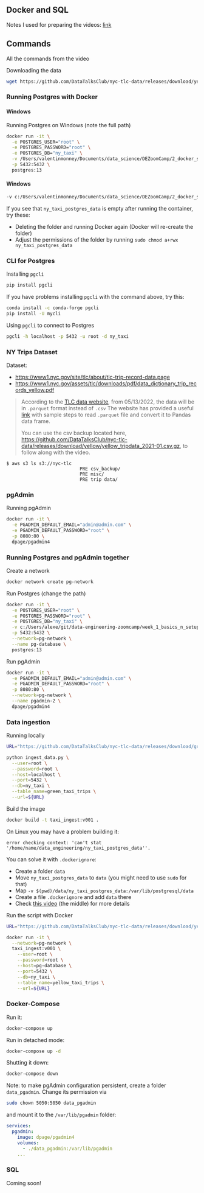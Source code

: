 ## Docker and SQL

Notes I used for preparing the videos: [link](https://docs.google.com/document/d/e/2PACX-1vRJUuGfzgIdbkalPgg2nQ884CnZkCg314T_OBq-_hfcowPxNIA0-z5OtMTDzuzute9VBHMjNYZFTCc1/pub)


## Commands 

All the commands from the video

Downloading the data

```bash
wget https://github.com/DataTalksClub/nyc-tlc-data/releases/download/yellow/yellow_tripdata_2021-01.csv.gz 
```

### Running Postgres with Docker

#### Windows

Running Postgres on Windows (note the full path)

```bash
docker run -it \
  -e POSTGRES_USER="root" \
  -e POSTGRES_PASSWORD="root" \
  -e POSTGRES_DB="ny_taxi" \
  -v /Users/valentinmonney/Documents/data_science/DEZoomCamp/2_docker_sql/ny_taxi_postgres_data:/var/lib/postgresql/data \
  -p 5432:5432 \
  postgres:13
```

#### Windows


```bash
-v c:/Users/valentinmonney/Documents/data_science/DEZoomCamp/2_docker_sql/ny_taxi_postgres_data:/var/lib/postgresql/data \
```

If you see that `ny_taxi_postgres_data` is empty after running
the container, try these:

* Deleting the folder and running Docker again (Docker will re-create the folder)
* Adjust the permissions of the folder by running `sudo chmod a+rwx ny_taxi_postgres_data`


### CLI for Postgres

Installing `pgcli`

```bash
pip install pgcli
```

If you have problems installing `pgcli` with the command above, try this:

```bash
conda install -c conda-forge pgcli
pip install -U mycli
```

Using `pgcli` to connect to Postgres

```bash
pgcli -h localhost -p 5432 -u root -d ny_taxi
```


### NY Trips Dataset

Dataset:

* https://www1.nyc.gov/site/tlc/about/tlc-trip-record-data.page
* https://www1.nyc.gov/assets/tlc/downloads/pdf/data_dictionary_trip_records_yellow.pdf

> According to the [TLC data website](https://www1.nyc.gov/site/tlc/about/tlc-trip-record-data.page),
> from 05/13/2022, the data will be in ```.parquet``` format instead of ```.csv```
> The website has provided a useful [link](https://www1.nyc.gov/assets/tlc/downloads/pdf/working_parquet_format.pdf) with sample steps to read ```.parquet``` file and convert it to Pandas data frame.
>
> You can use the csv backup located here, https://github.com/DataTalksClub/nyc-tlc-data/releases/download/yellow/yellow_tripdata_2021-01.csv.gz, to follow along with the video.
```
$ aws s3 ls s3://nyc-tlc
                           PRE csv_backup/
                           PRE misc/
                           PRE trip data/
```

### pgAdmin

Running pgAdmin

```bash
docker run -it \
  -e PGADMIN_DEFAULT_EMAIL="admin@admin.com" \
  -e PGADMIN_DEFAULT_PASSWORD="root" \
  -p 8080:80 \
  dpage/pgadmin4
```

### Running Postgres and pgAdmin together

Create a network

```bash
docker network create pg-network
```

Run Postgres (change the path)

```bash
docker run -it \
  -e POSTGRES_USER="root" \
  -e POSTGRES_PASSWORD="root" \
  -e POSTGRES_DB="ny_taxi" \
  -v c:/Users/alexe/git/data-engineering-zoomcamp/week_1_basics_n_setup/2_docker_sql/ny_taxi_postgres_data:/var/lib/postgresql/data \
  -p 5432:5432 \
  --network=pg-network \
  --name pg-database \
  postgres:13
```

Run pgAdmin

```bash
docker run -it \
  -e PGADMIN_DEFAULT_EMAIL="admin@admin.com" \
  -e PGADMIN_DEFAULT_PASSWORD="root" \
  -p 8080:80 \
  --network=pg-network \
  --name pgadmin-2 \
  dpage/pgadmin4
```


### Data ingestion

Running locally

```bash
URL="https://github.com/DataTalksClub/nyc-tlc-data/releases/download/green/green_tripdata_2019-01.csv.gz"

python ingest_data.py \
  --user=root \
  --password=root \
  --host=localhost \
  --port=5432 \
  --db=ny_taxi \
  --table_name=green_taxi_trips \
  --url=${URL}
```

Build the image

```bash
docker build -t taxi_ingest:v001 .
```

On Linux you may have a problem building it:

```
error checking context: 'can't stat '/home/name/data_engineering/ny_taxi_postgres_data''.
```

You can solve it with `.dockerignore`:

* Create a folder `data`
* Move `ny_taxi_postgres_data` to `data` (you might need to use `sudo` for that)
* Map `-v $(pwd)/data/ny_taxi_postgres_data:/var/lib/postgresql/data`
* Create a file `.dockerignore` and add `data` there
* Check [this video](https://www.youtube.com/watch?v=tOr4hTsHOzU&list=PL3MmuxUbc_hJed7dXYoJw8DoCuVHhGEQb) (the middle) for more details 



Run the script with Docker

```bash
URL="https://github.com/DataTalksClub/nyc-tlc-data/releases/download/yellow/yellow_tripdata_2021-01.csv.gz"

docker run -it \
  --network=pg-network \
  taxi_ingest:v001 \
    --user=root \
    --password=root \
    --host=pg-database \
    --port=5432 \
    --db=ny_taxi \
    --table_name=yellow_taxi_trips \
    --url=${URL}
```

### Docker-Compose 

Run it:

```bash
docker-compose up
```

Run in detached mode:

```bash
docker-compose up -d
```

Shutting it down:

```bash
docker-compose down
```

Note: to make pgAdmin configuration persistent, create a folder `data_pgadmin`. Change its permission via

```bash
sudo chown 5050:5050 data_pgadmin
```

and mount it to the `/var/lib/pgadmin` folder:

```yaml
services:
  pgadmin:
    image: dpage/pgadmin4
    volumes:
      - ./data_pgadmin:/var/lib/pgadmin
    ...
```


### SQL 

Coming soon!